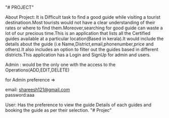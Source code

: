 "# PROJECT" 

About Project:
It is Difficult task to find a good guide while visiting a tourist destinatioon.Most tourists would not have a clear understanding of their rates or where to find them.Moreover,searching for good guide can waste a lot of our precious time.This is an application that lists all the Certified guides available at a particular location(Based in kerala).It would include the details about the guide (i.e Name,District,email,phonenumber,price and others).It also includes an option to filter out the guides based in different districts.This application has a Login and SignUp for admin and users.

Admin : would be the only one with the access to the Operations(ADD,EDIT,DELETE)

for Admin preference => 

email: shareesh121@gmail.com  
password:aaa

User: Has the preference to view the guide Details of each guides and booking the guide as per their selection.
"# Projec" 
